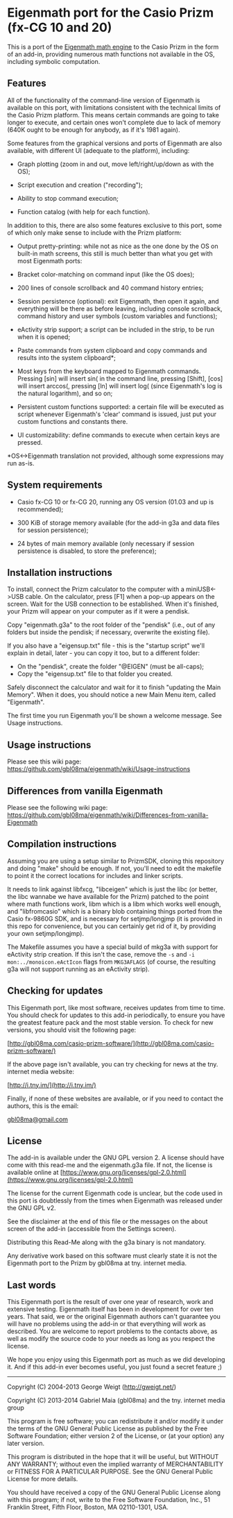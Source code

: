 # Eigenmath port for the Casio Prizm (fx-CG 10 and 20)

This is a port of the [Eigenmath math engine](http://gweigt.net/eigenmath-index.html) to the Casio Prizm in the form of an add-in, providing numerous math functions not available in the OS, including symbolic computation.

## Features

All of the functionality of the command-line version of Eigenmath is available on this port, with limitations consistent with the technical limits of the Casio Prizm platform. This means certain commands are going to take longer to execute, and certain ones won't complete due to lack of memory (640K ought to be enough for anybody, as if it's 1981 again).

Some features from the graphical versions and ports of Eigenmath are also available, with different UI (adequate to the platform), including:
  - Graph plotting (zoom in and out, move left/right/up/down as with the OS);
  
  - Script execution and creation ("recording");
  
  - Ability to stop command execution;
  
  - Function catalog (with help for each function).
  
In addition to this, there are also some features exclusive to this port, some of which only make sense to include with the Prizm platform:

  - Output pretty-printing: while not as nice as the one done by the OS on built-in math screens, this still is much better than what you get with most Eigenmath ports:
  
  - Bracket color-matching on command input (like the OS does);
  
  - 200 lines of console scrollback and 40 command history entries;
  
  - Session persistence (optional): exit Eigenmath, then open it again, and everything will be there as before leaving, including console scrollback, command history and user symbols (custom variables and functions);
  
  - eActivity strip support; a script can be included in the strip, to be run when it is opened;
  
  - Paste commands from system clipboard and copy commands and results into the system clipboard*;
  
  - Most keys from the keyboard mapped to Eigenmath commands. Pressing [sin] will insert sin( in the command line, pressing [Shift], [cos] will insert arccos(, pressing [ln] will insert log( (since Eigenmath's log is the natural logarithm), and so on;
  
  - Persistent custom functions supported: a certain file will be executed as script whenever Eigenmath's 'clear' command is issued, just put your custom functions and constants there.
  
  - UI customizability: define commands to execute when certain keys are pressed.
  
*OS<->Eigenmath translation not provided, although some expressions may run as-is.
  
## System requirements

  - Casio fx-CG 10 or fx-CG 20, running any OS version (01.03 and up is recommended);
  
  - 300 KiB of storage memory available (for the add-in g3a and data files for session persistence);
  
  - 24 bytes of main memory available (only necessary if session persistence is disabled, to store the preference);
  
## Installation instructions

To install, connect the Prizm calculator to the computer with a miniUSB<->USB cable. On the calculator, press [F1] when a pop-up appears on the screen. Wait for the USB connection to be established. When it's finished, your Prizm will appear on your computer as if it were a pendisk.

Copy "eigenmath.g3a" to the root folder of the "pendisk" (i.e., out of any folders but inside the pendisk; if necessary, overwrite the existing file).

If you also have a "eigensup.txt" file  - this is the "startup script" we'll explain in detail, later - you can copy it too, but to a different folder:

 - On the "pendisk", create the folder "@EIGEN" (must be all-caps);
 - Copy the "eigensup.txt" file to that folder you created.

Safely disconnect the calculator and wait for it to finish "updating the Main Memory". When it does, you should notice a new Main Menu item, called "Eigenmath".

The first time you run Eigenmath you'll be shown a welcome message. See Usage instructions.
  
## Usage instructions
Please see this wiki page: https://github.com/gbl08ma/eigenmath/wiki/Usage-instructions

## Differences from vanilla Eigenmath

Please see the following wiki page: https://github.com/gbl08ma/eigenmath/wiki/Differences-from-vanilla-Eigenmath

## Compilation instructions

Assuming you are using a setup similar to PrizmSDK, cloning this repository and doing "make" should be enough. If not, you'll need to edit the makefile to point it the correct locations for includes and linker scripts.

It needs to link against libfxcg, "libceigen" which is just the libc (or better, the libc wannabe we have available for the Prizm) patched to the point where math functions work, libm which is a libm which works well enough, and "libfromcasio" which is a binary blob containing things ported from the Casio fx-9860G SDK, and is necessary for setjmp/longjmp (it is provided in this repo for convenience, but you can certainly get rid of it, by providing your own setjmp/longjmp).

The Makefile assumes you have a special build of mkg3a with support for eActivity strip creation. If this isn't the case, remove the `-s` and `-i mon:../monoicon.eActIcon` flags from `MKG3AFLAGS` (of course, the resulting g3a will not support running as an eActivity strip).

## Checking for updates
This Eigenmath port, like most software, receives updates from time to time. You should check for updates to this add-in periodically, to ensure you have the greatest feature pack and the most stable version. To check for new versions, you should visit the following page:

[http://gbl08ma.com/casio-prizm-software/](http://gbl08ma.com/casio-prizm-software/)

If the above page isn't available, you can try checking for news at the tny. internet media website:

[http://i.tny.im/](http://i.tny.im/)

Finally, if none of these websites are available, or if you need to contact the authors, this is the email:

gbl08ma@gmail.com


## License

The add-in is available under the GNU GPL version 2. A license should have come with this read-me and the eigenmath.g3a file. If not, the license is available online at [https://www.gnu.org/licenses/gpl-2.0.html](https://www.gnu.org/licenses/gpl-2.0.html)

The license for the current Eigenmath code is unclear, but the code used in this port is doubtlessly from the times when Eigenmath was released under the GNU GPL v2.

See the disclaimer at the end of this file or the messages on the about screen of the add-in (accessible from the Settings screen).

Distributing this Read-Me along with the g3a binary is not mandatory.

Any derivative work based on this software must clearly state it is not the Eigenmath port to the Prizm by gbl08ma at tny. internet media.

## Last words
This Eigenmath port is the result of over one year of research, work and extensive testing. Eigenmath itself has been in development for over ten years. That said, we or the original Eigenmath authors can't guarantee you will have no problems using the add-in or that everything will work as described. You are welcome to report problems to the contacts above, as well as modify the source code to your needs as long as you respect the license.

We hope you enjoy using this Eigenmath port as much as we did developing it. And if this add-in ever becomes useful, you just found a secret feature ;)

---
Copyright (C) 2004-2013 George Weigt (http://gweigt.net/)

Copyright (C) 2013-2014 Gabriel Maia (gbl08ma) and the tny. internet media group

This program is free software; you can redistribute it and/or
modify it under the terms of the GNU General Public License
as published by the Free Software Foundation; either version 2
of the License, or (at your option) any later version.

This program is distributed in the hope that it will be useful,
but WITHOUT ANY WARRANTY; without even the implied warranty of
MERCHANTABILITY or FITNESS FOR A PARTICULAR PURPOSE.  See the
GNU General Public License for more details.

You should have received a copy of the GNU General Public License
along with this program; if not, write to the Free Software
Foundation, Inc., 51 Franklin Street, Fifth Floor, Boston, MA  02110-1301, USA.
